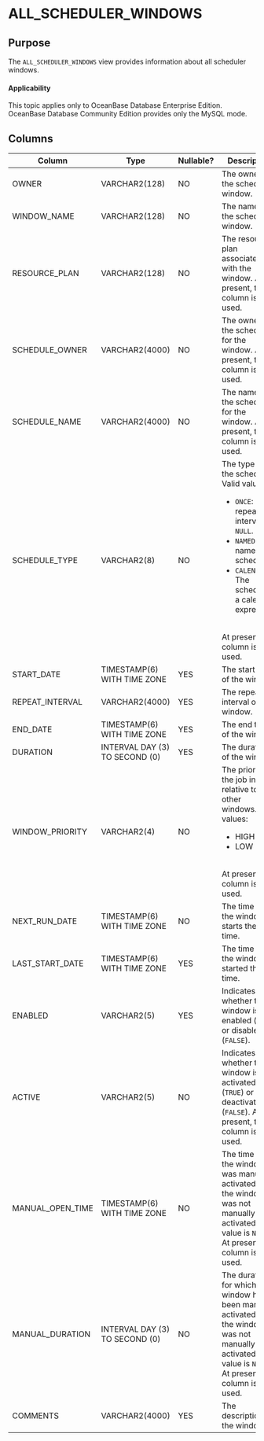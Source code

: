 # ALL_SCHEDULER_WINDOWS

## Purpose

The `ALL_SCHEDULER_WINDOWS` view provides information about all scheduler windows.

  <main id="notice" >
    <h4>Applicability</h4>
    <p>This topic applies only to OceanBase Database Enterprise Edition. OceanBase Database Community Edition provides only the MySQL mode. </p>
  </main>

## Columns

| Column | Type | Nullable? | Description |
|------------------|---------------|----------------|-------------------|
| OWNER | VARCHAR2(128) | NO | The owner of the scheduler window. |
| WINDOW_NAME | VARCHAR2(128) | NO | The name of the scheduler window. |
| RESOURCE_PLAN | VARCHAR2(128) | NO | The resource plan associated with the window. At present, this column is not used. |
| SCHEDULE_OWNER | VARCHAR2(4000) | NO | The owner of the schedule for the window. At present, this column is not used. |
| SCHEDULE_NAME | VARCHAR2(4000) | NO | The name of the schedule for the window. At present, this column is not used. |
| SCHEDULE_TYPE | VARCHAR2(8) | NO | The type of the schedule. Valid values:<ul><li>`ONCE`: The repeat interval is `NULL`.</li><li>`NAMED`: a named schedule.</li><li>`CALENDAR`: The schedule is a calendar expression.</li></ul></br>At present, this column is not used.  |
| START_DATE | TIMESTAMP(6) WITH TIME ZONE | YES | The start time of the window. |
| REPEAT_INTERVAL | VARCHAR2(4000) | YES | The repeat interval of the window. |
| END_DATE | TIMESTAMP(6) WITH TIME ZONE | YES | The end time of the window. |
| DURATION | INTERVAL DAY (3) TO SECOND (0) | YES | The duration of the window. |
| WINDOW_PRIORITY | VARCHAR2(4) | NO | The priority of the job in relative to other windows. Valid values:<ul><li>HIGH</li><li>LOW</li></ul> </br>At present, this column is not used.  |
| NEXT_RUN_DATE | TIMESTAMP(6) WITH TIME ZONE | NO | The time when the window starts the next time. |
| LAST_START_DATE | TIMESTAMP(6) WITH TIME ZONE | YES | The time when the window started the last time. |
| ENABLED | VARCHAR2(5) | YES | Indicates whether the window is enabled (`TRUE`) or disabled (`FALSE`). |
| ACTIVE | VARCHAR2(5) | NO | Indicates whether the window is activated (`TRUE`) or deactivated (`FALSE`). At present, this column is not used. |
| MANUAL_OPEN_TIME | TIMESTAMP(6) WITH TIME ZONE | NO | The time when the window was manually activated. If the window was not manually activated, the value is `NULL`. At present, this column is not used. |
| MANUAL_DURATION | INTERVAL DAY (3) TO SECOND (0) | NO | The duration for which the window has been manually activated. If the window was not manually activated, the value is `NULL`. At present, this column is not used. |
| COMMENTS | VARCHAR2(4000) | YES | The description of the window. |
